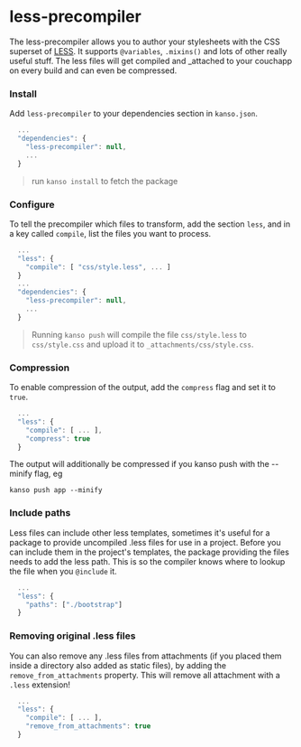 # less-precompiler

The less-precompiler allows you to author your stylesheets with the CSS superset of
[LESS](http://lesscss.org/#docs). It supports `@variables`, `.mixins()` and lots of
other really useful stuff. The less files will get compiled and \_attached to your 
couchapp on every build and can even be compressed.


### Install

Add `less-precompiler` to your dependencies section in `kanso.json`.

```javascript
  ...
  "dependencies": {
    "less-precompiler": null,
    ...
  }
```

> run `kanso install` to fetch the package


### Configure

To tell the precompiler which files to transform, add the section `less`,
and in a key called `compile`, list the files you want to process.

```javascript
  ...
  "less": {
    "compile": [ "css/style.less", ... ]
  }
  ...
  "dependencies": {
    "less-precompiler": null,
    ...
  }

```

> Running `kanso push` will compile the file `css/style.less` to 
`css/style.css` and upload it to `_attachments/css/style.css`.


### Compression

To enable compression of the output, add the `compress` flag and set it to `true`.

```javascript
  ...
  "less": {
    "compile": [ ... ],
    "compress": true
  }
```

The output will additionally be compressed if you kanso push with the --minify flag, eg

```
kanso push app --minify
```


### Include paths

Less files can include other less templates, sometimes it's useful for a
package to provide uncompiled .less files for use in a project. Before you
can include them in the project's templates, the package providing the
files needs to add the less path. This is so the compiler knows where to
lookup the file when you `@include` it.

```javascript
  ...
  "less": {
    "paths": ["./bootstrap"]
  }
```


### Removing original .less files

You can also remove any .less files from attachments (if you placed them inside a
directory also added as static files), by adding the `remove_from_attachments`
property. This will remove all attachment with a `.less` extension!

```javascript
  ...
  "less": {
    "compile": [ ... ],
    "remove_from_attachments": true
  }
```
